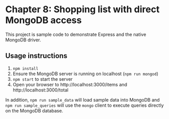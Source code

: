 # Chapter 8: Shopping list with direct MongoDB access

This project is sample code to demonstrate Express and the native MongoDB driver.

## Usage instructions

1. `npm install`
2. Ensure the MongoDB server is running on localhost (`npm run mongod`)
3. `npm start` to start the server
4. Open your browser to http://localhost:3000/items and http://localhost:3000/total

In addition, `npm run sample_data` will load sample data into MongoDB and `npm run sample_queries` will use the `mongo` client to execute queries directly on the MongoDB database.
